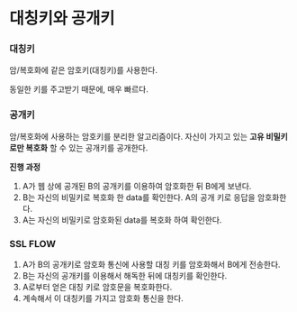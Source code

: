 # 대칭키와 공개키 



### 대칭키

암/복호화에 같은 암호키(대칭키)를 사용한다.

동일한 키를 주고받기 때문에, 매우 빠르다.

### 공개키

암/복호화에 사용하는 암호키를 분리한 알고리즘이다. 자신이 가지고 있는 **고유 비밀키로만 복호화** 할 수 있는 공개키를 공개한다.

**진행 과정**

1. A가 웹 상에 공개된 B의 공개키를 이용하여 암호화한 뒤 B에게 보낸다.
2. B는 자신의 비밀키로 복호화 한 data를 확인한다. A의 공개 키로 응답을 암호화한다.
3. A는 자신의 비밀키로 암호화된 data를 복호화 하여 확인한다.

### SSL FLOW

1. A가 B의 공개키로 암호화 통신에 사용할 대칭 키를 암호화해서 B에게 전송한다.
2. B는 자신의 공개키를 이용해서 해독한 뒤에 대칭키를 확인한다.
3. A로부터 얻은 대칭 키로 암호문을 복호화한다.
4. 계속해서 이 대칭키를 가지고 암호화 통신을 한다.